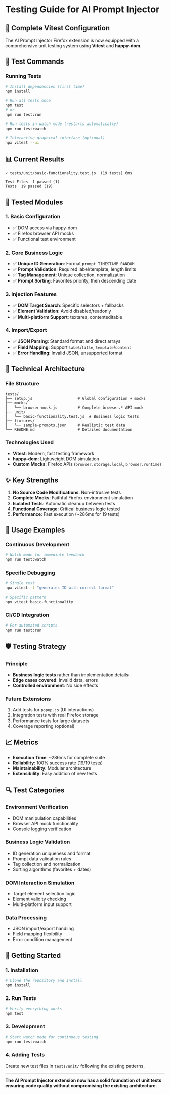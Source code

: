 # Testing Guide for AI Prompt Injector

## 🎯 Complete Vitest Configuration

The AI Prompt Injector Firefox extension is now equipped with a comprehensive unit testing system using **Vitest** and **happy-dom**.

## 🚀 Test Commands

### Running Tests
```bash
# Install dependencies (first time)
npm install

# Run all tests once
npm test
# or
npm run test:run

# Run tests in watch mode (restarts automatically)
npm run test:watch

# Interactive graphical interface (optional)
npx vitest --ui
```

## 📊 Current Results

```
✓ tests/unit/basic-functionality.test.js  (19 tests) 6ms

Test Files  1 passed (1)
Tests  19 passed (19)
```

## 🧪 Tested Modules

### 1. **Basic Configuration**
- ✅ DOM access via happy-dom
- ✅ Firefox browser API mocks
- ✅ Functional test environment

### 2. **Core Business Logic**
- ✅ **Unique ID Generation**: Format `prompt_TIMESTAMP_RANDOM`
- ✅ **Prompt Validation**: Required label/template, length limits
- ✅ **Tag Management**: Unique collection, normalization
- ✅ **Prompt Sorting**: Favorites priority, then descending date

### 3. **Injection Features**
- ✅ **DOM Target Search**: Specific selectors + fallbacks
- ✅ **Element Validation**: Avoid disabled/readonly
- ✅ **Multi-platform Support**: textarea, contenteditable

### 4. **Import/Export**
- ✅ **JSON Parsing**: Standard format and direct arrays
- ✅ **Field Mapping**: Support `label`/`title`, `template`/`content`
- ✅ **Error Handling**: Invalid JSON, unsupported format

## 🔧 Technical Architecture

### File Structure
```
tests/
├── setup.js                    # Global configuration + mocks
├── mocks/
│   └── browser-mock.js         # Complete browser.* API mock
├── unit/
│   └── basic-functionality.test.js  # Business logic tests
├── fixtures/
│   └── sample-prompts.json     # Realistic test data
└── README.md                   # Detailed documentation
```

### Technologies Used
- **Vitest**: Modern, fast testing framework
- **happy-dom**: Lightweight DOM simulation
- **Custom Mocks**: Firefox APIs (`browser.storage.local`, `browser.runtime`)

## ✨ Key Strengths

1. **No Source Code Modifications**: Non-intrusive tests
2. **Complete Mocks**: Faithful Firefox environment simulation
3. **Isolated Tests**: Automatic cleanup between tests
4. **Functional Coverage**: Critical business logic tested
5. **Performance**: Fast execution (~286ms for 19 tests)

## 🎪 Usage Examples

### Continuous Development
```bash
# Watch mode for immediate feedback
npm run test:watch
```

### Specific Debugging
```bash
# Single test
npx vitest -t "generates ID with correct format"

# Specific pattern
npx vitest basic-functionality
```

### CI/CD Integration
```bash
# For automated scripts
npm run test:run
```

## 🛡️ Testing Strategy

### Principle
- **Business logic tests** rather than implementation details
- **Edge cases covered**: Invalid data, errors
- **Controlled environment**: No side effects

### Future Extensions
1. Add tests for `popup.js` (UI interactions)
2. Integration tests with real Firefox storage
3. Performance tests for large datasets
4. Coverage reporting (optional)

## 📈 Metrics

- **Execution Time**: ~286ms for complete suite
- **Reliability**: 100% success rate (19/19 tests)
- **Maintainability**: Modular architecture
- **Extensibility**: Easy addition of new tests

## 🔍 Test Categories

### Environment Verification
- DOM manipulation capabilities
- Browser API mock functionality
- Console logging verification

### Business Logic Validation
- ID generation uniqueness and format
- Prompt data validation rules
- Tag collection and normalization
- Sorting algorithms (favorites + dates)

### DOM Interaction Simulation
- Target element selection logic
- Element validity checking
- Multi-platform input support

### Data Processing
- JSON import/export handling
- Field mapping flexibility
- Error condition management

## 🚀 Getting Started

### 1. Installation
```bash
# Clone the repository and install
npm install
```

### 2. Run Tests
```bash
# Verify everything works
npm test
```

### 3. Development
```bash
# Start watch mode for continuous testing
npm run test:watch
```

### 4. Adding Tests
Create new test files in `tests/unit/` following the existing patterns.

---

**The AI Prompt Injector extension now has a solid foundation of unit tests ensuring code quality without compromising the existing architecture.**